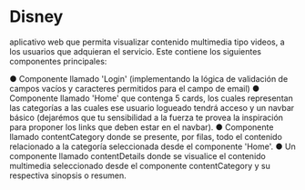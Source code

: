 # Disney
aplicativo web que permita visualizar contenido multimedia tipo
videos, a los usuarios que adquieran el servicio. Este contiene los
siguientes componentes principales:

● Componente llamado 'Login' (implementando la lógica de validación de
campos vacíos y caracteres permitidos para el campo de email)
● Componente llamado 'Home' que contenga 5 cards, los cuales
representan las categorías a las cuales ese usuario logueado tendrá
acceso y un navbar básico (dejarémos que tu sensibilidad a la fuerza te
provea la inspiración para proponer los links que deben estar en el
navbar).
● Componente llamado contentCategory donde se presente, por filas,
todo el contenido relacionado a la categoría seleccionada desde el
componente 'Home'.
● Un componente llamado contentDetails donde se visualice el contenido
multimedia seleccionado desde el componente contentCategory y su
respectiva sinopsis o resumen.
